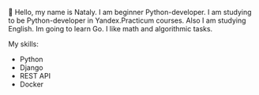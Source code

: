 <!--
**Natulishka/Natulishka** is a ✨ _special_ ✨ repository because its `README.md` (this file) appears on your GitHub profile.

Here are some ideas to get you started:

- 🔭 I’m currently working on ...
- 🌱 I’m currently learning ...
- 👯 I’m looking to collaborate on ...
- 🤔 I’m looking for help with ...
- 💬 Ask me about ...
- 📫 How to reach me: ...
- 😄 Pronouns: ...
- ⚡ Fun fact: ...
-->

:wave: Hello, my name is Nataly. I am beginner Python-developer.
I am studying to be Python-developer in Yandex.Practicum courses. Also I am studying English. Im going to learn Go.
I like math and algorithmic tasks.

My skills:
- Python
- Django
- REST API
- Docker
